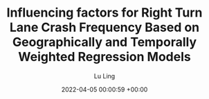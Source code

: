 ---
layout: post
title:  "Influencing factors for Right Turn Lane Crash Frequency Based on Geographically and Temporally Weighted Regression Models"
date:   2022-04-05 00:00:59 +00:00
image: images/safety.png
authors: <strong>Lu Ling</strong>, Wenbo Zhang, Jie Bao, Satish V. Ukkusuri
categories: research 
description: Geographically and Temporally modeling, Prediction and interpretation, Safety, Human Driver Behavior.
author: "Lu Ling"
venue: Journal of Safety Research (2023)
paper: https://doi.org/10.1016/j.jsr.2023.05.010
---